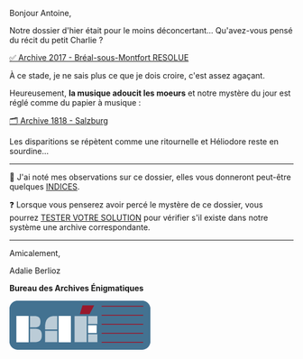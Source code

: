 Bonjour Antoine,

Notre dossier d'hier était pour le moins déconcertant... Qu'avez-vous pensé du récit du petit Charlie ?

[✅ Archive 2017 - Bréal-sous-Montfort RESOLUE](https://archives-enigmatiques.fr/archives/2017-breal-sous-montfort/RESOLU-archive-2017-breal-sous-montfort.pdf)

À ce stade, je ne sais plus ce que je dois croire, c'est assez agaçant.

Heureusement, **la musique adoucit les moeurs** et notre mystère du jour est réglé comme du papier à musique :

[🗂️ Archive 1818 - Salzburg](https://archives-enigmatiques.fr/archives/1818-salzburg/archive-1818-salzburg.pdf)

Les disparitions se répètent comme une ritournelle et Héliodore reste en sourdine...

---

🔎 J'ai noté mes observations sur ce dossier, elles vous donneront peut-être quelques [INDICES](https://archives-enigmatiques.fr/1818-salzburg-indice/).

❓ Lorsque vous penserez avoir percé le mystère de ce dossier, vous pourrez [TESTER VOTRE SOLUTION](https://archives-enigmatiques.fr/1818-salzburg-solution/) pour vérifier s'il existe dans notre système une archive correspondante.

---

Amicalement,

Adalie Berlioz

**Bureau des Archives Énigmatiques**

![BAE](../logo_bureau_des_archives.png)
